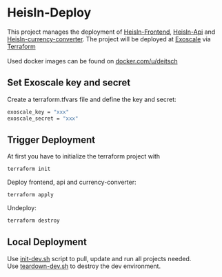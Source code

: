 # Heisln-Deploy

This project manages the deployment of [Heisln-Frontend](https://github.com/Heisln/Heisln-Frontend), [Heisln-Api](https://github.com/Heisln/Heisln-Api) and [Heisln-currency-converter](https://github.com/Heisln/Heisln-currency-converter). The project will be deployed at [Exoscale](https://www.exoscale.com) via [Terraform](https://www.terraform.io)
<br><br>
Used docker images can be found on [docker.com/u/deitsch](https://hub.docker.com/u/deitsch)

## Set Exoscale key and secret

Create a terraform.tfvars file and define the key and secret:

```bash
exoscale_key = "xxx"
exoscale_secret = "xxx"
```

## Trigger Deployment

At first you have to initialize the terraform project with

```bash
terraform init
```

Deploy frontend, api and currency-converter:

```bash
terraform apply
```

Undeploy:

```bash
terraform destroy
```

## Local Deployment

Use [init-dev.sh](scripts/init-dev.sh) script to pull, update and run all projects needed.  
Use [teardown-dev.sh](scripts/teardown-dev.sh) to destroy the dev environment.
